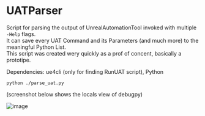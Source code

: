 # UATParser

Script for parsing the output of UnrealAutomationTool invoked with multiple `-Help` flags.\
It can save every UAT Command and its Parameters (and much more) to the meaningful Python List.\
This script was created wery quickly as a prof of concent, basically a prototipe.

Dependencies: ue4cli (only for finding RunUAT script), Python

```
python ./parse_uat.py
```

(screenshot below shows the locals view of debugpy)

![image](https://github.com/sleeptightAnsiC/UATParser/assets/91839286/274ff01b-9c27-4917-982d-113d3df41365)

